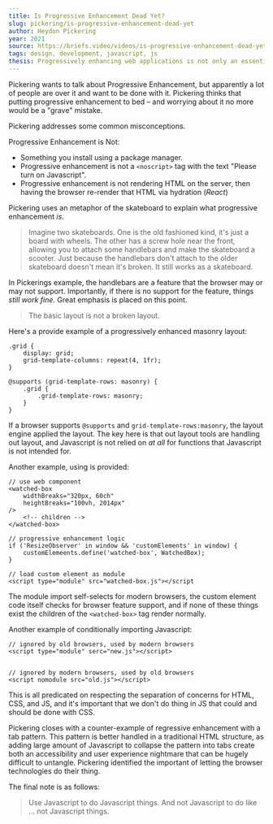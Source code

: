 ```yaml
---
title: Is Progressive Enhancement Dead Yet?
slug: pickering/is-progressive-enhancement-dead-yet
author: Heydon Pickering
year: 2021
source: https://briefs.video/videos/is-progressive-enhancement-dead-yet/
tags: design, development, javascript, js
thesis: Progressively enhancing web applications is not only an essential practice for accessibility, but it provides a framework to respect separation of concerns in technology _and_ reduce boilerplate, polyfills, and otherwise kludgy code. 
---
```


Pickering wants to talk about Progressive Enhancement, but apparently a lot of people are over it and want to be done with it. Pickering thinks that putting progressive enhancement to bed – and worrying about it no more would be a "grave" mistake. 

Pickering addresses some common misconceptions. 

Progressive Enhancement is Not:
- Something you install using a package manager.
- Progressive enhancement is not a `<noscript>` tag with the text "Please turn on Javascript".
- Progressive enhancement is not rendering HTML on the server, then having the browser re-render that HTML via hydration (_React_)

Pickering uses an metaphor of the skateboard to explain what progressive enhancement _is_.

> Imagine two skateboards. One is the old fashioned kind, it's just a board with wheels. The other has a screw hole near the front, allowing you to attach some handlebars and make the skateboard a scooter. Just because the handlebars don't attach to the older skateboard doesn't mean it's broken. It still works as a skateboard. 

In Pickerings example, the handlebars are a feature that the browser may or may not support. Importantly, if there is no support for the feature, things _still work fine._ Great emphasis is placed on this point.

> The basic layout is not a broken layout.

Here's a provide example of a progressively enhanced masonry layout:

```
.grid {
	display: grid;
	grid-template-columns: repeat(4, 1fr);
}

@supports (grid-template-rows: masonry) {
	.grid {
		.grid-template-rows: masonry;
	}
}
```

If a browser supports `@supports` and `grid-template-rows:masonry`, the layout engine applied the layout. The key here is that out layout tools are handling out layout, and Javascript is not relied on _at all_ for functions that Javascript is not intended for. 

Another example, using [<watched-box>](https://github.com/Heydon/watched-box) is provided:

```
// use web component
<watched-box
	widthBreaks="320px, 60ch"
	heightBreaks="100vh, 2014px" 
/>
	<!-- children -->
</watched-box>

// progressive enhancement logic 
if ('ResizeObserver' in window && 'customElements' in window) {
	customElemeents.define('watched-box', WatchedBox);
}	

// load custom element as module
<script type="module" src="watched-box.js"></script
```

The module import self-selects for modern browsers, the custom element code itself checks for browser feature support, and if none of these things exist the children of the `<watched-box>` tag render normally.

Another example of conditionally importing Javascript:

```
// ignored by old browsers, used by modern browsers
<script type="module" serc="new.js"></script>


// ignored by modern browsers, used by old browsers
<script nomodule src="old.js"></script>
```

This is all predicated on respecting the separation of concerns for HTML, CSS, and JS, and it's important that we don't do thing in JS that could and should be done with CSS. 

Pickering closes with a counter-example of regressive enhancement with a tab pattern. This pattern is better handled in a traditional HTML structure, as adding large amount of Javascript to collapse the pattern into tabs create both an accessibility and user experience nightmare that can be hugely difficult to untangle. Pickering identified the important of letting the browser technologies do their thing. 

The final note is as follows:

> Use Javascript to do Javascript things. And not Javascript to do like … not Javascript things. 